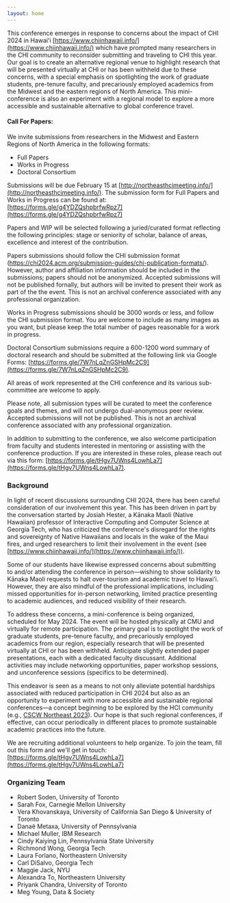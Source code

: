 ```yaml
---
layout: home
---
```


This conference emerges in response to concerns about the impact of CHI 2024 in Hawaiʻi [https://www.chiinhawaii.info/](https://www.chiinhawaii.info/) which have prompted many researchers in the CHI community to reconsider submitting and traveling to CHI this year. Our goal is to create an alternative regional venue to highlight research that will be presented virtually at CHI or has been withheld due to these concerns, with a special emphasis on spotlighting the work of graduate students, pre-tenure faculty, and precariously employed academics from the Midwest and the eastern regions of North America. This mini-conference is also an experiment with a regional model to explore a  more accessible and sustainable alternative to global conference travel.

#### Call For Papers:

We invite submissions from researchers in the Midwest and Eastern Regions of North America in the following formats:

- Full Papers
- Works in Progress
- Doctoral Consortium 

Submissions will be due February 15 at [http://northeasthcimeeting.info/](http://northeasthcimeeting.info/). The submission form for Full Papers and Works in Progress can be found at: [https://forms.gle/g4YDZQshpbrfwRpz7](https://forms.gle/g4YDZQshpbrfwRpz7) 

Papers and WIP will be selected following a juried/curated format reflecting the following principles: stage or seniority of scholar, balance of areas, excellence and interest of the contribution. 

Papers submissions should follow the CHI submission format (https://chi2024.acm.org/submission-guides/chi-publication-formats/). However, author and affiliation information should be included in the submissions; papers should not be anonymized. 
Accepted submissions will not be published fornally, but authors will be invited to present their work as part of the the event. This is not an archival conference associated with any professional organization.

Works in Progress submissions should be 3000 words or less, and follow the CHI submission format.  You are welcome to include as many images as you want, but please keep the total number of pages reasonable for a work in progress.

Doctoral Consortium submissions require a 600-1200 word summary of doctoral research and should be submitted at the following link via Google Forms: [https://forms.gle/7W7nLqZnGSHpMc2C9](https://forms.gle/7W7nLqZnGSHpMc2C9). 

All areas of work represented at the CHI conference and its various sub-committee are welcome to apply. 

Please note, all submission types will be curated to meet the conference goals and themes, and will not undergo dual-anonymous peer review. Accepted submissions will not be published. This is not an archival conference associated with any professional organization. 

In addition to submitting to the conference, we also welcome participation from faculty and students interested in mentoring or assisting with the conference production. If you are interested in these roles, please reach out via this form: [https://forms.gle/tHgv7UWns4LowhLa7](https://forms.gle/tHgv7UWns4LowhLa7). 

### Background

In light of recent discussions surrounding CHI 2024, there has been careful consideration of our involvement this year. This has been driven in part by the conversation started by Josiah Hester, a Kānaka Maoli (Native Hawaiian) professor of Interactive Computing and Computer Science at Georgia Tech, who has criticized the conference's disregard for the rights and sovereignty of Native Hawaiians and locals in the wake of the Maui fires, and urged researchers to limit their involvement in the event (see [https://www.chiinhawaii.info/](https://www.chiinhawaii.info/)). 

Some of our students have likewise expressed concerns about submitting to and/or attending the conference in person—wishing to show solidarity to Kānaka Maoli requests to halt over-tourism and academic travel to Hawai’i. However, they are also mindful of the professional implications, including missed opportunities for in-person networking, limited practice presenting to academic audiences, and reduced visibility of their research.

To address these concerns, a mini-conference is being organized, scheduled for May 2024. The event will be hosted physically at CMU and virtually for remote participation. The primary goal is to spotlight the work of graduate students, pre-tenure faculty, and precariously employed academics from our region, especially research that will be presented virtually at CHI or has been withheld. Anticipate slightly extended paper presentations, each with a dedicated faculty discussant. Additional activities may include networking opportunities, paper workshop sessions, and unconference sessions (specifics to be determined).

This endeavor is seen as a means to not only alleviate potential hardships associated with reduced participation in CHI 2024 but also as an opportunity to experiment with more accessible and sustainable regional conferences—a concept beginning to be explored by the HCI community (e.g., [CSCW Northeast 2023](https://hci.princeton.edu/cscw-northeast/)). Our hope is that such regional conferences, if effective, can occur periodically in different places to promote sustainable academic practices into the future.

We are recruiting additional volunteers to help organize. To join the team, fill out this form and we'll get in touch: [https://forms.gle/tHgv7UWns4LowhLa7](https://forms.gle/tHgv7UWns4LowhLa7) 

### Organizing Team

- Robert Soden, University of Toronto
- Sarah Fox, Carnegie Mellon University
- Vera Khovanskaya, University of California San Diego & University of Toronto
- Danaë Metaxa, University of Pennsylvania
- Michael Muller, IBM Research
- Cindy Kaiying Lin, Pennsylvania State University
- Richmond Wong, Georgia Tech
- Laura Forlano, Northeastern University
- Carl DiSalvo, Georgia Tech
- Maggie Jack, NYU
- Alexandra To, Northeastern University
- Priyank Chandra, University of Toronto
- Meg Young, Data & Society

